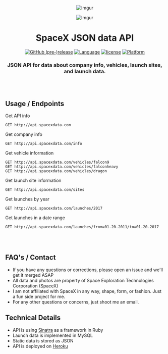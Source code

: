 <div align="center">

![Imgur](http://i.imgur.com/eL73Iit.png)

![Imgur](http://i.imgur.com/EdfIdgC.jpg)

# SpaceX JSON data API

[![GitHub (pre-)release](https://img.shields.io/github/release/jakewmeyer/SpaceX-API/all.svg)]()
[![Language](https://img.shields.io/badge/language-Ruby-red.svg)]()
[![license](https://img.shields.io/github/license/mashape/apistatus.svg)]()
[![Platform](https://img.shields.io/badge/platform-REST--API-brightgreen.svg)]()

### JSON API for data about company info, vehicles, launch sites, and launch data.
<br></br>
</div>

## Usage / Endpoints
Get API info
```http
GET http://api.spacexdata.com
```

Get company info
```http
GET http://api.spacexdata.com/info
```

Get vehicle information
```http
GET http://api.spacexdata.com/vehicles/falcon9
GET http://api.spacexdata.com/vehicles/falconheavy
GET http://api.spacexdata.com/vehicles/dragon
```
Get launch site information
```http
GET http://api.spacexdata.com/sites
```
Get launches by year
```http
GET http://api.spacexdata.com/launches/2017
```

Get launches in a date range
```http
GET http://api.spacexdata.com/launches/from=01-20-2011/to=01-20-2017
```
<br></br>

## FAQ's / Contact
* If you have any questions or corrections, please open an issue and we'll get it merged ASAP
* All data and photos are property of Space Exploration Technologies Corporation (SpaceX)
* I am not affiliated with SpaceX in any way, shape, form, or fashion. Just a fun side project for me.
* For any other questions or concerns, just shoot me an email.

## Technical Details
* API is using [Sinatra](http://www.sinatrarb.com/) as a framework in Ruby
* Launch data is implemented in MySQL
* Static data is stored as JSON
* API is deployed on [Heroku](https://www.heroku.com/)
